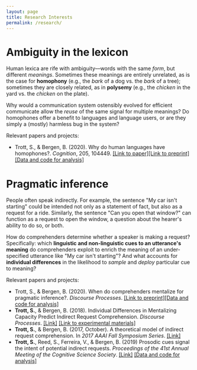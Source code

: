 ```yaml
---
layout: page
title: Research Interests
permalink: /research/
---
```



# Ambiguity in the lexicon

Human lexica are rife with ambiguity––words with the same *form*, but different *meanings*. Sometimes these meanings are entirely unrelated, as is the case for **homophony** (e.g., the *bark* of a dog vs. the *bark* of a tree); sometimes they are closely related, as in **polysemy** (e.g., the *chicken* in the yard vs. the *chicken* on the plate).

Why would a communication system ostensibly evolved for efficient communicate allow the *reuse* of the same signal for multiple meanings? Do homophones offer a benefit to languages and language users, or are they simply a (mostly) harmless bug in the system? 

Relevant papers and projects:  

- Trott, S., & Bergen, B. (2020). Why do human languages have homophones?. *Cognition*, 205, 104449. [[Link to paper]](http://www.cogsci.ucsd.edu/~bkbergen/papers/trott_bergen_2020.pdf)[[Link to preprint]](https://psyarxiv.com/yrjfc/)[[Data and code for analysis]](https://github.com/seantrott/homophone_simulations)  


# <a id="pragmatic inference"></a>Pragmatic inference

People often speak indirectly. For example, the sentence "My car isn't starting" could be intended not only as a statement of fact, but also as a request for a ride. Similarly, the sentence "Can you open that window?" can function as a request to open the window, a question about the hearer's ability to do so, or both. 

How do comprehenders determine whether a speaker is making a request? Specifically: which **linguistic and non-linguistic cues to an utterance's meaning** do comprehenders exploit to enrich the meaning of an under-specified utterance like "My car isn't starting"? And what accounts for **individual differences** in the likelihood to *sample* and *deploy* particular cue to meaning?


Relevant papers and projects:

- Trott, S., & Bergen, B. (2020). When do comprehenders mentalize for pragmatic inference?. *Discourse Processes*. [[Link to preprint]](https://psyarxiv.com/v5hbs/)[[Data and code for analysis]](https://github.com/seantrott/trott_bergen_mentalizing_paper2)  
- **Trott, S.**, & Bergen, B. (2018). Individual Differences in Mentalizing Capacity Predict Indirect Request Comprehension. *Discourse Processes*. [[Link]](https://www.tandfonline.com/doi/pdf/10.1080/0163853X.2018.1548219) [[Link to experimental materials]](https://github.com/seantrott/mentalizing_experimental_materials)  
- **Trott, S.**, & Bergen, B. (2017, October). A theoretical model of indirect request comprehension. In *2017 AAAI Fall Symposium Series*. [[Link]](https://www.aaai.org/ocs/index.php/FSS/FSS17/paper/viewFile/16026/15301)  
- **Trott, S.**, Reed, S., Ferreira, V., & Bergen, B. (2019) Prosodic cues signal the intent of potential indirect requests. *Proceedings of the 41st Annual Meeting of the Cognitive Science Society*. [[Link]](http://mindmodeling.org/cogsci2019/papers/0210/0210.pdf) [[Data and code for analysis]](https://github.com/seantrott/prosody_indirect_requests)


